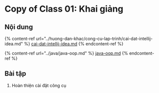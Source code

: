 # Copy of Class 01: Khai giảng

## Nội dung

{% content-ref url="../huong-dan-khac/cong-cu-lap-trinh/cai-dat-intellij-idea.md" %}
[cai-dat-intellij-idea.md](../huong-dan-khac/cong-cu-lap-trinh/cai-dat-intellij-idea.md)
{% endcontent-ref %}

{% content-ref url="../java/java-oop.md" %}
[java-oop.md](../java/java-oop.md)
{% endcontent-ref %}





## Bài tập

1. Hoàn thiện cài đặt công cụ
